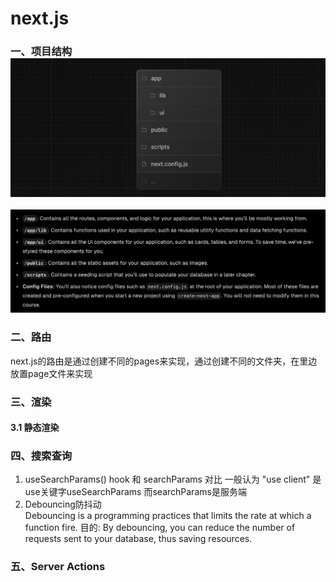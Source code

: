 # next.js
### 一、项目结构 ![项目结构](./images/WX20240304-093508@2x.png)
![结构解析](./images/WX20240304-093801@2x.png)

### 二、路由
next.js的路由是通过创建不同的pages来实现，通过创建不同的文件夹，在里边放置page文件来实现

### 三、渲染
#### 3.1 静态渲染

### 四、搜索查询
1. useSearchParams() hook 和 searchParams 对比
   一般认为 "use client" 是use关键字useSearchParams
   而searchParams是服务端
2. Debouncing防抖动   
   Debouncing is a programming practices that limits the rate at which a function fire.
   目的:
   By debouncing, you can reduce the number of requests sent to your database, thus saving resources.
### 五、Server Actions
    
   

